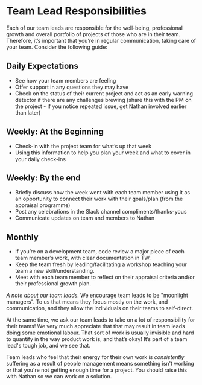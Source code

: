 # Team Lead Responsibilities

Each of our team leads are responsible for the well-being, professional growth and overall portfolio of projects of those who are in their team. Therefore, it’s important that you’re in regular communication, taking care of your team. Consider the following guide: 

## Daily Expectations

* See how your team members are feeling
* Offer support in any questions they may have
* Check on the status of their current project and act as an early warning detector if there are any challenges brewing (share this with the PM on the project - if you notice repeated issue, get Nathan involved earlier than later)

## Weekly: At the Beginning

* Check-in with the project team for what’s up that week
* Using this information to help you plan your week and what to cover in your daily check-ins

## Weekly: By the end 

* Briefly discuss how the week went with each team member using it as an opportunity to connect their work with their goals/plan (from the appraisal programme)
* Post any celebrations in the Slack channel compliments/thanks-yous
* Communicate updates on team and members to Nathan

## Monthly

* If you’re on a development team, code review a major piece of each team member’s work, with clear documentation in TW. 
* Keep the team fresh by leading/facilitating a workshop teaching your team a new skill/understanding.
* Meet with each team member to reflect on their appraisal criteria and/or their professional growth plan.


*A note about our team leads*. We encourage team leads to be "moonlight managers". To us that means they focus mostly on the work, and communication, and they allow the individuals on their teams to self-direct.

At the same time, we ask our team leads to take on a lot of responsibility for their teams! We very much appreciate that that may result in team leads doing some emotional labour. That sort of work is usually invisible and hard to quantify in the way product work is, and that’s okay! It’s part of a team lead's tough job, and we see that.

Team leads who feel that their energy for their own work is _consistently_ suffering as a result of people management means something isn't working or that you're not getting enough time for a project. You should raise this with Nathan so we can work on a solution. 